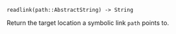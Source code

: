 ```
readlink(path::AbstractString) -> String
```

Return the target location a symbolic link `path` points to.

